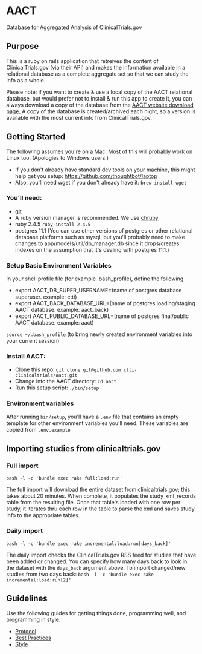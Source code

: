# AACT
Database for Aggregated Analysis of ClinicalTrials.gov

## Purpose

This is a ruby on rails application that retreives the content of ClinicalTrials.gov (via their API) and makes the information available in a relational database as a complete aggregate set so that we can study the info as a whole.

Please note: if you want to create & use a local copy of the AACT relational database, but would prefer not to install & run this app to create it, you can always download a copy of the database from the <a href='https://aact.ctti-clinicaltrials.org/snapshots' target='_blank'>AACT website download page.</a> A copy of the database is created/archived each night, so a version is available with the most current info from ClinicalTrials.gov.

## Getting Started

The following assumes you're on a Mac. Most of this will probably work on Linux too. (Apologies to Windows users.)

* If you don't already have standard dev tools on your machine, this might help get you setup: https://github.com/thoughtbot/laptop
* Also, you'll need wget if you don't already have it: `brew install wget`

### You'll need:

*  <a href='https://git-scm.com/book/en/v2/Getting-Started-Installing-Git' target='_blank'>git</a>
*  A ruby version manager is recommended. We use <a href='https://github.com/postmodern/chruby' target='_blank'>chruby</a>
*  ruby 2.4.5  `ruby-install 2.4.5`
*  postgres 11.1 (You can use other versions of postgres or other relational database platforms such as mysql, but you'll probably need to make changes to app/models/util/db_manager.db since it drops/creates indexes on the assumption that it's dealing with postgres 11.1.)

### Setup Basic Environment Variables

In your shell profile file (for example .bash_profile), define the following

* export AACT_DB_SUPER_USERNAME=(name of postgres database superuser.  example:  ctti)
* export AACT_BACK_DATABASE_URL=(name of postgres loading/staging AACT database.  example:  aact_back)
* export AACT_PUBLIC_DATABASE_URL=(name of postgres final/public AACT database.  example:  aact)

`source ~/.bash_profile` (to bring newly created environment variables into your current session)

### Install AACT:

*  Clone this repo: `git clone git@github.com:ctti-clinicaltrials/aact.git`
*  Change into the AACT directory: `cd aact`
*  Run this setup script: `./bin/setup`

### Environment variables

After running `bin/setup`, you'll have a `.env` file that contains an empty template for other environment variables you'll need. These variables are copied from `.env.example`

## Importing studies from clinicaltrials.gov

### Full import

`bash -l -c 'bundle exec rake full:load:run'`

The full import will download the entire dataset from clinicaltrials.gov; this takes about 20 minutes. When complete, it populates the study_xml_records table from the resulting file. Once that table's loaded with one row per study, it iterates thru each row in the table to parse the xml and saves study info to the appropriate tables.

### Daily import

`bash -l -c 'bundle exec rake incremental:load:run[days_back]'`

The daily import checks the ClinicalTrials.gov RSS feed for studies that have been added or changed. You can specify how many days back to look in the dataset with the `days_back` argument above. To import changed/new studies from two days back: `bash -l -c 'bundle exec rake incremental:load:run[2]'`

## Guidelines

Use the following guides for getting things done, programming well, and
programming in style.

* [Protocol](http://github.com/thoughtbot/guides/blob/master/protocol)
* [Best Practices](http://github.com/thoughtbot/guides/blob/master/best-practices)
* [Style](http://github.com/thoughtbot/guides/blob/master/style)

